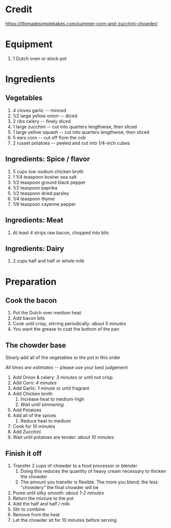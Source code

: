 # Credit

https://lifemadesimplebakes.com/summer-corn-and-zucchini-chowder/


# Equipment
1. 1 Dutch oven or stock pot

# Ingredients

## Vegetables
 1. 4 cloves garlic -- minced
 1. 1/2 large yellow onion  -- diced
 1. 2 ribs celery -- finely diced
 1. 1 large zucchini -- cut into quarters lengthwise, then sliced
 1. 1 large yellow squash -- cut into quarters lengthwise, then sliced
 1. 5 ears corn -- cut off from the cob
 1. 2 russet potatoes -- peeled and cut into 1/4-inch cubes

## Ingredients: Spice / flavor
1. 5 cups low-sodium chicken broth
1. 1 1/4 teaspoon kosher sea salt
1. 1/2 teaspoon ground black pepper
1. 1/2 teaspoon paprika
1. 1/2 teaspoon dried parsley
1. 1/4 teaspoon thyme
1. 1/8 teaspoon cayenne pepper

## Ingredients: Meat
1. At least 4 strips raw bacon, chopped into bits

## Ingredients: Dairy
1. 2 cups half and half or whole milk

# Preparation

## Cook the bacon

1. Put the Dutch over medium heat
1. Add bacon bits
1. Cook until crisp, stirring periodically: *about 5 minutes*
1. You want the grease to coat the bottom of the pan

## The chowder base

Slowly add all of the vegetables to the pot in this order

_All times are estimates_ -- please use your best judgement

1. Add Onion & celery: *3 minutes* or until not crisp
1. Add Corn: *4 minutes*
1. Add Garlic: *1 minute* or until fragrant
1. Add Chicken broth
    1. Increase heat to medium-high
    1. *Wait until simmering*
1. Add Potatoes
1. Add all of the spices
    1. Reduce heat to medium
1. Cook for *10 minutes*
1. Add Zucchini
1. Wait until potatoes are tender: *about 10 minutes*

## Finish it off
1. Transfer 2 cups of chowder to a food processor or blender
    1. Doing this reduces the quantity of heavy cream necessary to thicken the chowder
    1. The amount you transfer is flexible. The more you blend, the less "chowdery" the final chowder will be
1. Puree until silky smooth: *about 1-2 minutes*
1. Return the mixture to the pot
1. Add the half and half / milk
1. Stir to combine
1. Remove from the heat
1. Let the chowder sit for 10 minutes before serving

